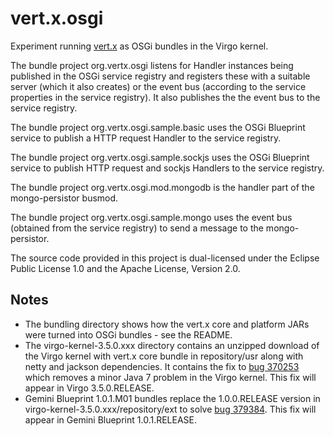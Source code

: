 vert.x.osgi
===========

Experiment running [vert.x](http://vertx.io/) as OSGi bundles in the Virgo kernel.

The bundle project org.vertx.osgi listens for Handler instances being published in the OSGi service registry and registers these with a suitable server (which it also creates) or the event bus (according to the service properties in the service registry). It also publishes the the event bus to the service registry.

The bundle project org.vertx.osgi.sample.basic uses the OSGi Blueprint service to publish a HTTP request Handler to the service registry.

The bundle project org.vertx.osgi.sample.sockjs uses the OSGi Blueprint service to publish HTTP request and sockjs Handlers to the service registry.

The bundle project org.vertx.osgi.mod.mongodb is the handler part of the mongo-persistor busmod.

The bundle project org.vertx.osgi.sample.mongo uses the event bus (obtained from the service registry) to send a message to the mongo-persistor. 

The source code provided in this project is dual-licensed under the Eclipse Public License 1.0 and the Apache License, Version 2.0.

Notes
-----

*   The bundling directory shows how the vert.x core and platform JARs were turned into OSGi bundles - see the README.
*   The virgo-kernel-3.5.0.xxx directory contains an unzipped download of the Virgo kernel with vert.x core bundle in repository/usr along with netty and jackson dependencies. It contains the fix to [bug 370253](https://bugs.eclipse.org/bugs/show_bug.cgi?id=370253) which removes a minor Java 7 problem in the Virgo kernel. This fix will appear in Virgo 3.5.0.RELEASE.
*   Gemini Blueprint 1.0.1.M01 bundles replace the 1.0.0.RELEASE version in virgo-kernel-3.5.0.xxx/repository/ext to solve [bug 379384](https://bugs.eclipse.org/bugs/show_bug.cgi?id=379384). This fix will appear in Gemini Blueprint 1.0.1.RELEASE.
